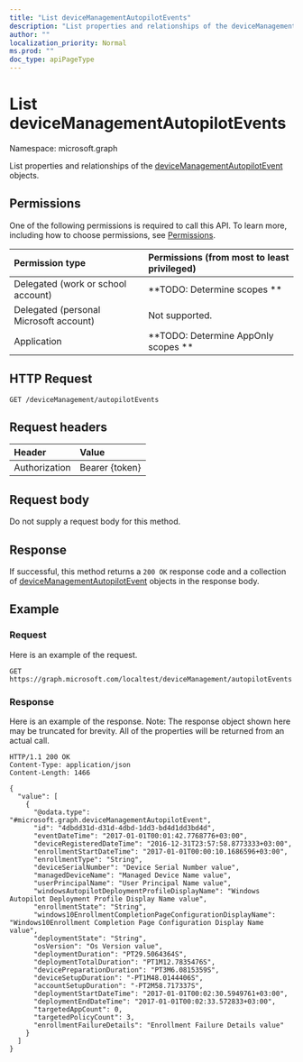 ```yaml
---
title: "List deviceManagementAutopilotEvents"
description: "List properties and relationships of the deviceManagementAutopilotEvent objects."
author: ""
localization_priority: Normal
ms.prod: ""
doc_type: apiPageType
---
```


# List deviceManagementAutopilotEvents

Namespace: microsoft.graph

List properties and relationships of the [deviceManagementAutopilotEvent](../resources/devicemanagementautopilotevent.md) objects.

## Permissions
One of the following permissions is required to call this API. To learn more, including how to choose permissions, see [Permissions](/concepts/permissions-reference.md).

|Permission type|Permissions (from most to least privileged)|
|:---|:---|
|Delegated (work or school account)|**TODO: Determine scopes **|
|Delegated (personal Microsoft account)|Not supported.|
|Application|**TODO: Determine AppOnly scopes **|

## HTTP Request
<!-- {
  "blockType": "ignored"
}
-->
``` http
GET /deviceManagement/autopilotEvents
```

## Request headers
|Header|Value|
|:---|:---|
|Authorization|Bearer {token}|

## Request body
Do not supply a request body for this method.

## Response
If successful, this method returns a `200 OK` response code and a collection of [deviceManagementAutopilotEvent](../resources/devicemanagementautopilotevent.md) objects in the response body.

## Example

### Request
Here is an example of the request.
<!-- {
  "blockType": "request",
  "name": "get_devicemanagementautopilotevent"
}
-->
``` http
GET https://graph.microsoft.com/localtest/deviceManagement/autopilotEvents
```

### Response
Here is an example of the response. Note: The response object shown here may be truncated for brevity. All of the properties will be returned from an actual call.
<!-- {
  "blockType": "response",
  "truncated": true,
  "@odata.type": "collection(microsoft.graph.devicemanagementautopilotevent)"
}
-->
``` http
HTTP/1.1 200 OK
Content-Type: application/json
Content-Length: 1466

{
  "value": [
    {
      "@odata.type": "#microsoft.graph.deviceManagementAutopilotEvent",
      "id": "4dbdd31d-d31d-4dbd-1dd3-bd4d1dd3bd4d",
      "eventDateTime": "2017-01-01T00:01:42.7768776+03:00",
      "deviceRegisteredDateTime": "2016-12-31T23:57:58.8773333+03:00",
      "enrollmentStartDateTime": "2017-01-01T00:00:10.1686596+03:00",
      "enrollmentType": "String",
      "deviceSerialNumber": "Device Serial Number value",
      "managedDeviceName": "Managed Device Name value",
      "userPrincipalName": "User Principal Name value",
      "windowsAutopilotDeploymentProfileDisplayName": "Windows Autopilot Deployment Profile Display Name value",
      "enrollmentState": "String",
      "windows10EnrollmentCompletionPageConfigurationDisplayName": "Windows10Enrollment Completion Page Configuration Display Name value",
      "deploymentState": "String",
      "osVersion": "Os Version value",
      "deploymentDuration": "PT29.5064364S",
      "deploymentTotalDuration": "PT1M12.7835476S",
      "devicePreparationDuration": "PT3M6.0815359S",
      "deviceSetupDuration": "-PT1M48.0144406S",
      "accountSetupDuration": "-PT2M58.717337S",
      "deploymentStartDateTime": "2017-01-01T00:02:30.5949761+03:00",
      "deploymentEndDateTime": "2017-01-01T00:02:33.572833+03:00",
      "targetedAppCount": 0,
      "targetedPolicyCount": 3,
      "enrollmentFailureDetails": "Enrollment Failure Details value"
    }
  ]
}
```

